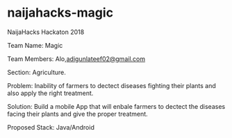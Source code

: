 # naijahacks-magic
NaijaHacks Hackaton 2018 <br/>

Team Name: Magic <br/>

Team Members: Alo,adigunlateef02@gmail.com <br/>

Section: Agriculture.  <br/>

Problem: Inability of farmers to dectect diseases fighting their plants and also apply the right treatment. <br/>

Solution: Build a mobile App that will enbale farmers to dectect the diseases facing their plants and give the proper treatment. <br/>

Proposed Stack: Java/Android<br/>

